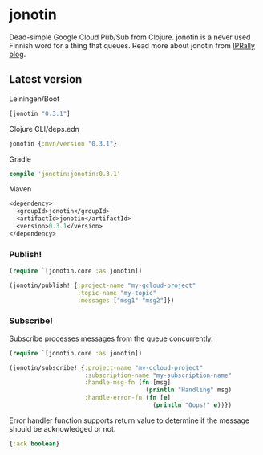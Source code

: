 # jonotin

Dead-simple Google Cloud Pub/Sub from Clojure. jonotin is a never used Finnish word for a thing that queues. Read more about jonotin from [IPRally blog](https://www.iprally.com/news/google-cloud-pubsub-with-clojure).

## Latest version

Leiningen/Boot
```clj
[jonotin "0.3.1"]
```

Clojure CLI/deps.edn
```clj
jonotin {:mvn/version "0.3.1"}
```

Gradle
```clj
compile 'jonotin:jonotin:0.3.1'
```

Maven
```clj
<dependency>
  <groupId>jonotin</groupId>
  <artifactId>jonotin</artifactId>
  <version>0.3.1</version>
</dependency>
```

### Publish!

```clj
(require `[jonotin.core :as jonotin])

(jonotin/publish! {:project-name "my-gcloud-project"
                   :topic-name "my-topic"
                   :messages ["msg1" "msg2"]})
```

### Subscribe!

Subscribe processes messages from the queue concurrently.
```clj
(require `[jonotin.core :as jonotin])

(jonotin/subscribe! {:project-name "my-gcloud-project"
                     :subscription-name "my-subscription-name"
                     :handle-msg-fn (fn [msg]
                                      (println "Handling" msg)
                     :handle-error-fn (fn [e]
                                        (println "Oops!" e))})
  ```

Error handler function supports return value to determine if the message should be acknowledged or not. 
```clj
{:ack boolean}
```
